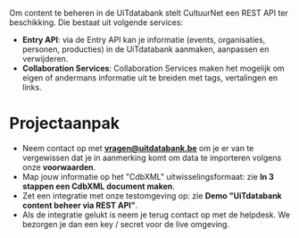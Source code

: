 ---
---
Om content te beheren in de UiTdatabank stelt CultuurNet een REST API ter beschikking. Die bestaat uit volgende services:

* **Entry API**: via de Entry API kan je informatie (events, organisaties, personen, producties) in de UiTdatabank aanmaken, aanpassen en verwijderen.
* **Collaboration Services**: Collaboration Services maken het mogelijk om eigen of andermans informatie uit te breiden met tags, vertalingen en links. 

# Projectaanpak

* Neem contact op met **vragen@uitdatabank.be** om je er van te vergewissen dat je in aanmerking komt om data te importeren volgens onze **voorwaarden**.
* Map jouw informatie op het "CdbXML" uitwisselingsformaat: zie **In 3 stappen een CdbXML document maken**.
* Zet een integratie met onze testomgeving op: zie **Demo "UiTdatabank content beheer via REST API"**.
* Als de integratie gelukt is neem je terug contact op met de helpdesk. We bezorgen je dan een key / secret voor de live omgeving.
